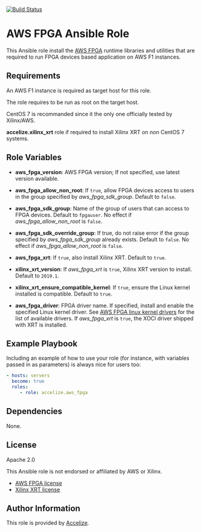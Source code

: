 [![Build Status](https://travis-ci.org/Accelize/ansible-role-aws-fpga.svg?branch=master)](https://travis-ci.org/Accelize/ansible-role-aws-fpga)

AWS FPGA Ansible Role
=====================

This Ansible role install the [AWS FPGA](https://github.com/aws/aws-fpga) runtime libraries and utilities that are required to run FPGA devices based application on AWS F1 instances.

Requirements
------------

An AWS F1 instance is required as target host for this role.

The role requires to be run as root on the target host.

CentOS 7 is recommanded since it the only one officially tested by Xilinx/AWS.

**accelize.xilinx_xrt** role if required to install Xilinx XRT on non CentOS 7
systems.

Role Variables
--------------

* **aws_fpga_version**: AWS FPGA version; If not specified, use latest version available.

* **aws_fpga_allow_non_root**: If `true`, allow FPGA devices access to users in the group specified by *aws_fpga_sdk_group*.
  Default to `false`.
* **aws_fpga_sdk_group**: Name of the group of users that can access to FPGA devices.
  Default to `fpgauser`.
  No effect if *aws_fpga_allow_non_root* is `false`.
* **aws_fpga_sdk_override_group**: If true, do not raise error if the group specified by *aws_fpga_sdk_group* already exists.
  Default to `false`. No effect if *aws_fpga_allow_non_root* is `false`.

* **aws_fpga_xrt**: If `true`, also install Xilinx XRT.
  Default to `true`.
* **xilinx_xrt_version**: If *aws_fpga_xrt* is `true`, Xilinx XRT version to install.
  Default to `2019.1`.
* **xilinx_xrt_ensure_compatible_kernel**: If `true`, ensure the Linux kernel installed is compatible. Default to `true`.

* **aws_fpga_driver**: FPGA driver name. If specified, install and enable the specified Linux kernel driver.
  See [AWS FPGA linux kernel drivers](https://github.com/aws/aws-fpga/tree/master/sdk/linux_kernel_drivers) for the list of available drivers.
  If *aws_fpga_xrt* is `true`, the XOCl driver shipped with XRT is installed.


Example Playbook
----------------

Including an example of how to use your role (for instance, with variables passed in as parameters) is always nice for users too:

```yaml
- hosts: servers
  become: true  
  roles:
     - role: accelize.aws_fpga
```

Dependencies
------------

None.

License
-------

Apache 2.0

This Ansible role is not endorsed or affiliated by AWS or Xilinx.

* [AWS FPGA license](https://github.com/aws/aws-fpga/blob/master/LICENSE.txt)
* [Xilinx XRT license](https://github.com/Xilinx/XRT/blob/master/LICENSE)

Author Information
------------------

This role is provided by [Accelize](https://www.accelize.com).
